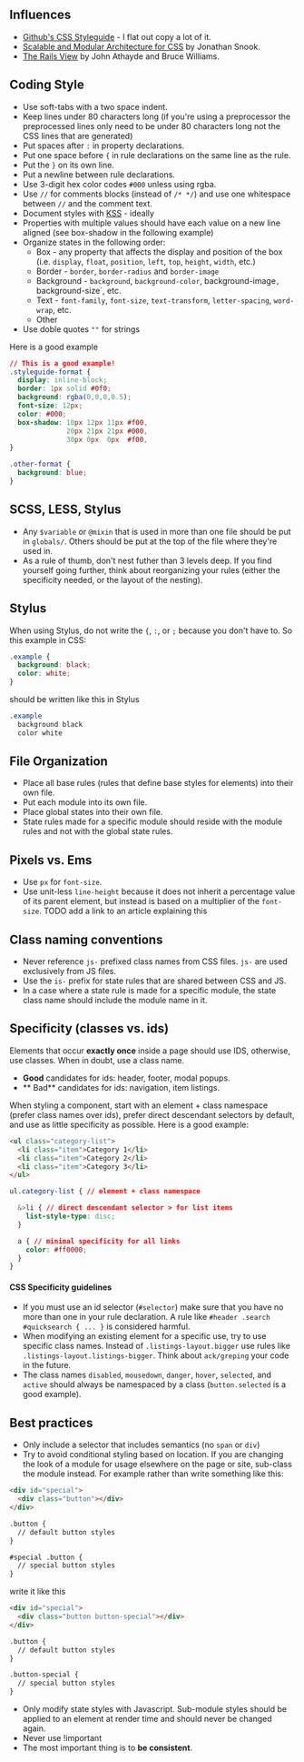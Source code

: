 ## Influences
* [Github's CSS Styleguide](https://github.com/styleguide/css) - I flat out copy a lot of it.
* [Scalable and Modular Architecture for CSS](http://smacss.com/) by Jonathan Snook.
* [The Rails View](http://pragprog.com/book/warv/the-rails-view) by John Athayde and Bruce Williams.

## Coding Style
* Use soft-tabs with a two space indent.
* Keep lines under 80 characters long (if you're using a preprocessor the preprocessed lines only need to be under 80 characters long not the CSS lines that are generated)
* Put spaces after `:` in property declarations.
* Put one space before `{` in rule declarations on the same line as the rule.
* Put the `}` on its own line.
* Put a newline between rule declarations.
* Use 3-digit hex color codes `#000` unless using rgba.
* Use `//` for comments blocks (instead of `/* */`) and use one whitespace between `//` and the comment text.
* Document styles with [KSS](https://github.com/kneath/kss) - ideally
* Properties with multiple values should have each value on a new line aligned (see box-shadow in the following example)
* Organize states in the following order:
  * Box - any property that affects the display and position of the box (i.e. `display`, `float`, `position`, `left`, `top`, `height`, `width`, etc.)
  * Border - `border`, `border-radius` and `border-image`
  * Background - `background`, `background-color`, background-image`, `background-size`, etc.
  * Text - `font-family`, `font-size`, `text-transform`, `letter-spacing`, `word-wrap`, etc.
  * Other
* Use doble quotes `""` for strings

Here is a good example

```css
// This is a good example!
.styleguide-format {
  display: inline-block;
  border: 1px solid #0f0;
  background: rgba(0,0,0,0.5);
  font-size: 12px;
  color: #000;
  box-shadow: 10px 12px 11px #f00,
              20px 21px 21px #000,
              30px 0px  0px  #f00,
}

.other-format {
  background: blue;
}
```

## SCSS, LESS, Stylus
* Any `$variable` or `@mixin` that is used in more than one file should be put in `globals/`. Others should be put at the top of the file where they're used in.
* As a rule of thumb, don't nest futher than 3 levels deep. If you find yourself going further, think about reorganizing your rules (either the specificity needed, or the layout of the nesting).

## Stylus
When using Stylus, do not write the `{`, `:`, or `;` because you don't have to.
So this example in CSS:
```css
.example {
  background: black;
  color: white;
}
```
should be written like this in Stylus
```css
.example
  background black
  color white
```

## File Organization
* Place all base rules (rules that define base styles for elements) into their own file.
* Put each module into its own file.
* Place global states into their own file.
* State rules made for a specific module should reside with the module rules and not with the global state rules.

## Pixels vs. Ems
* Use `px` for `font-size`.
* Use unit-less `line-height` because it does not inherit a percentage value of its parent element, but instead is based on a multiplier of the `font-size`. TODO add a link to an article explaining this

## Class naming conventions
* Never reference `js-` prefixed class names from CSS files. `js-` are used exclusively from JS files.
* Use the `is-` prefix for state rules that are shared between CSS and JS.
* In a case where a state rule is made for a specific module, the state class name should include the module name in it.

## Specificity (classes vs. ids)
Elements that occur **exactly once** inside a page should use IDS, otherwise, use classes. When in doubt, use a class name.

* **Good** candidates for ids: header, footer, modal popups.
* ** Bad** candidates for ids: navigation, item listings.

When styling a component, start with an element + class namespace (prefer class names over ids), prefer direct descendant selectors by default, and use as little specificity as possible. Here is a good example:

```html
<ul class="category-list">
  <li class="item">Category 1</li>
  <li class="item">Category 2</li>
  <li class="item">Category 3</li>
</ul>
```

```css
ul.category-list { // element + class namespace

  &>li { // direct descendant selector > for list items
    list-style-type: disc;
  }

  a { // minimal specificity for all links
    color: #ff0000;
  }
}
```

#### CSS Specificity guidelines
* If you must use an id selector (`#selector`) make sure that you have no more than one in your rule declaration. A rule like `#header .search #quicksearch { ... }` is considered harmful.
* When modifying an existing element for a specific use, try to use specific class names. Instead of `.listings-layout.bigger` use rules like `.listings-layout.listings-bigger`. Think about `ack/greping` your code in the future.
* The class names `disabled`, `mousedown`, `danger`, `hover`, `selected`, and `active` should always be namespaced by a class (`button.selected` is a good example).

## Best practices
* Only include a selector that includes semantics (no `span` or `div`)
* Try to avoid conditional styling based on location. If you are changing the look of a module for usage elsewhere on the page or site, sub-class the module instead. For example rather than write something like this:

```html
<div id="special">
  <div class="button"></div>
</div>

.button {
  // default button styles
}

#special .button {
  // special button styles
}
```

write it like this
```html
<div id="special">
  <div class="button button-special"></div>
</div>

.button {
  // default button styles
}

.button-special {
  // special button styles
}
```

* Only modify state styles with Javascript. Sub-module styles should be applied to an element at render time and should never be changed again.
* Never use !important
* The most important thing is to **be consistent**.
